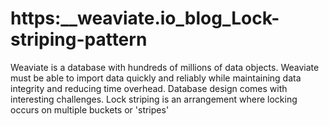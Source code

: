 # https:\_\_weaviate.io_blog_Lock-striping-pattern

Weaviate is a database with hundreds of millions of data objects. Weaviate must be able to import data quickly and reliably while maintaining data integrity and reducing time overhead. Database design comes with interesting challenges. Lock striping is an arrangement where locking occurs on multiple buckets or 'stripes'
